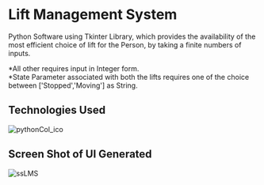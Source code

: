 # Lift Management System
Python Software using Tkinter Library, which provides the availability of the most efficient choice of lift for the Person, by taking a finite numbers of inputs.

*All other requires input in Integer form.<br>
*State Parameter associated with both the lifts requires one of the choice between ['Stopped','Moving'] as String.

## Technologies Used
![pythonCol_ico](https://github.com/himxnshutripathi/LiftManagementSystem/assets/55108251/f81989c4-2032-42eb-ae69-4b01845ea526)

## Screen Shot of UI Generated
![ssLMS](https://github.com/himxnshutripathi/LiftManagementSystem/assets/55108251/fd2075ce-1261-4927-ac81-9e1934a46735)
